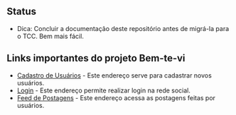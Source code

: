 ## Status
- Dica: Concluir a documentação deste repositório antes de migrá-la para o TCC. Bem mais fácil.

## Links importantes do projeto Bem-te-vi

- [Cadastro de Usuários](http://bem-te-vi-social.test/registro) - Este endereço serve para cadastrar novos usuários.
- [Login](http://bem-te-vi-social.test/login) - Este endereço permite realizar login na rede social.
- [Feed de Postagens](http://bem-te-vi-social.test/feed) - Este endereço acessa as postagens feitas por usuários.

